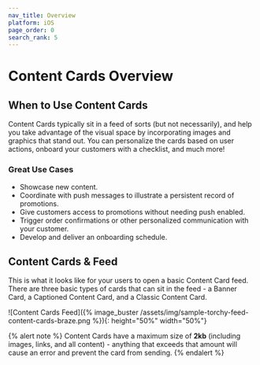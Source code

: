 ```yaml
---
nav_title: Overview
platform: iOS
page_order: 0
search_rank: 5
---
```

# Content Cards Overview

## When to Use Content Cards

 Content Cards typically sit in a feed of sorts (but not necessarily), and help you take advantage of the visual space by incorporating images and graphics that stand out. You can personalize the cards based on user actions, onboard your customers with a checklist, and much more!

### Great Use Cases

- Showcase new content.
- Coordinate with push messages to illustrate a persistent record of promotions.
- Give customers access to promotions without needing push enabled.
- Trigger order confirmations or other personalized communication with your customer.
- Develop and deliver an onboarding schedule.

## Content Cards & Feed

 This is what it looks like for your users to open a basic Content Card feed. There are three basic types of cards that can sit in the feed - a Banner Card, a Captioned Content Card, and a Classic Content Card.

 ![Content Cards Feed]({% image_buster /assets/img/sample-torchy-feed-content-cards-braze.png %}){: height="50%" width="50%"}

 {% alert note %}
 Content Cards have a maximum size of __2kb__ (including images, links, and all content) - anything that exceeds that amount will cause an error and prevent the card from sending.
 {% endalert %}